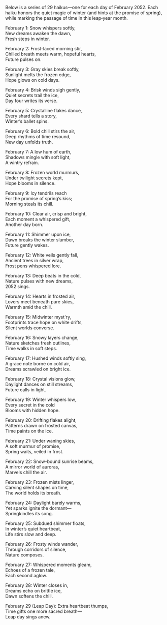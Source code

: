 Below is a series of 29 haikus—one for each day of February 2052. Each haiku honors the quiet magic of winter (and hints at the promise of spring), while marking the passage of time in this leap‐year month.

February 1:
Snow whispers softly,  
New dreams awaken the dawn,  
Fresh steps in winter.

February 2:
Frost-laced morning stir,  
Chilled breath meets warm, hopeful hearts,  
Future pulses on.

February 3:
Gray skies break softly,  
Sunlight melts the frozen edge,  
Hope glows on cold days.

February 4:
Brisk winds sigh gently,  
Quiet secrets trail the ice,  
Day four writes its verse.

February 5:
Crystalline flakes dance,  
Every shard tells a story,  
Winter’s ballet spins.

February 6:
Bold chill stirs the air,  
Deep rhythms of time resound,  
New day unfolds truth.

February 7:
A low hum of earth,  
Shadows mingle with soft light,  
A wintry refrain.

February 8:
Frozen world murmurs,  
Under twilight secrets kept,  
Hope blooms in silence.

February 9:
Icy tendrils reach  
For the promise of spring’s kiss;  
Morning steals its chill.

February 10:
Clear air, crisp and bright,  
Each moment a whispered gift,  
Another day born.

February 11:
Shimmer upon ice,  
Dawn breaks the winter slumber,  
Future gently wakes.

February 12:
White veils gently fall,  
Ancient trees in silver wrap,  
Frost pens whispered lore.

February 13:
Deep beats in the cold,  
Nature pulses with new dreams,  
2052 sings.

February 14:
Hearts in frosted air,  
Lovers meet beneath pure skies,  
Warmth amid the chill.

February 15:
Midwinter myst'ry,  
Footprints trace hope on white drifts,  
Silent worlds converse.

February 16:
Snowy layers change,  
Nature sketches fresh outlines,  
Time walks in soft steps.

February 17:
Hushed winds softly sing,  
A grace note borne on cold air,  
Dreams scrawled on bright ice.

February 18:
Crystal visions glow,  
Daylight dances on still streams,  
Future calls in light.

February 19:
Winter whispers low,  
Every secret in the cold  
Blooms with hidden hope.

February 20:
Drifting flakes alight,  
Patterns drawn on frosted canvas,  
Time paints on the ice.

February 21:
Under waning skies,  
A soft murmur of promise,  
Spring waits, veiled in frost.

February 22:
Snow-bound sunrise beams,  
A mirror world of auroras,  
Marvels chill the air.

February 23:
Frozen mists linger,  
Carving silent shapes on time,  
The world holds its breath.

February 24:
Daylight barely warms,  
Yet sparks ignite the dormant—  
Springkindles its song.

February 25:
Subdued shimmer floats,  
In winter’s quiet heartbeat,  
Life stirs slow and deep.

February 26:
Frosty winds wander,  
Through corridors of silence,  
Nature composes.

February 27:
Whispered moments gleam,  
Echoes of a frozen tale,  
Each second aglow.

February 28:
Winter closes in,  
Dreams echo on brittle ice,  
Dawn softens the chill.

February 29 (Leap Day):
Extra heartbeat thumps,  
Time gifts one more sacred breath—  
Leap day sings anew.
